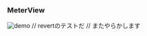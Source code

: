 ### MeterView
![demo](https://user-images.githubusercontent.com/46586841/71657771-9eb7cc80-2d84-11ea-8b0b-b0eada986258.gif)
// revertのテストだ
// またやらかします
